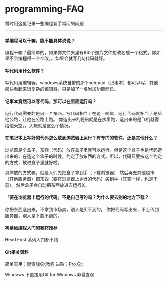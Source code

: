 # programming-FAQ

暂时用这里记录一些编程新手常问的问题

----

#### 学编程可以干嘛，能不能具体说说？

编程干嘛？最简单的，如果你文件夹里有100个照片文件想改名成一个格式。你如果不会编程得一个个改。。如果会就写几句代码就好。

#### 写代码用什么软件？

写代码用编辑器，windows系统自带的那个notepad（记事本）都可以写，其他那些看起来很复杂的编辑器，只是加了一堆附加功能而已。

#### 记事本竟然可以写代码，那可以在里面运行吗？

运行代码需要的是另一个东西。写代码相当于在造一辆车，运行代码就相当于是给他公路，让他在公路上跑。
你造出来的是船就是在水里跑，造出来的是飞机就得给他天空。。大概就是这么个情况。

#### 在笔记本上写好的代码怎么放到浏览器上运行？有专门的软件，还是其他什么？

浏览器是个盒子，东西（代码）放在盒子里就可以运行。但是这个盒子也是代码造出来的，在造这个盒子的时候，约定了放东西的方式。所以，代码只要按这个约定的方式，放进盒子里就好啦。

具体放的方式嘛，就是人们先把盒子拿到手（下载浏览器）
然后再去其他超市（其他服务器）把东西（要在浏览器上运行的代码）买到手（其实一样，也是下载）。然后盒子会自动把东西放进去运行的。

#### 「要在浏览器上运行的代码」不是自己写的吗？为什么要去别的地方下载？

你把东西造出来，不拿到市场卖，别人是买不到的。
你把代码写出来，不上传到服务器，别人是下载不到的。

#### 零基础编程入门的教材推荐

Head First 系列入门都不错

#### Git相关资料

简单实用：[廖雪峰Git教程](http://www.liaoxuefeng.com/wiki/0013739516305929606dd18361248578c67b8067c8c017b000)
进阶：[Pro Git](http://iissnan.com/progit/)

Windows 下直接用Git for Windows 非常直观
